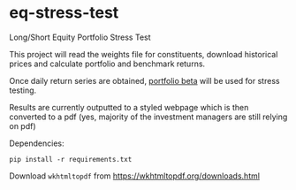 # eq-stress-test
Long/Short Equity Portfolio Stress Test

This project will read the weights file for constituents, download historical prices and calculate portfolio and benchmark returns.

Once daily return series are obtained, [portfolio beta](http://www.investopedia.com/terms/b/beta.asp) will be used for stress testing.

Results are currently outputted to a styled webpage which is then converted to a pdf (yes, majority of the investment managers are still relying on pdf)
 
Dependencies:

`pip install -r requirements.txt`

Download `wkhtmltopdf` from https://wkhtmltopdf.org/downloads.html